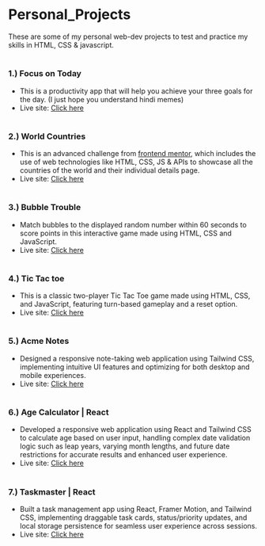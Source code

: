 # Personal_Projects

These are some of my personal web-dev projects to test and practice my skills in HTML, CSS & javascript.
#
### 1.) Focus on Today
- This is a productivity app that will help you achieve your three goals for the day. (I just hope you understand hindi memes)
- Live site: [Click here](https://wespyfocusontoday.netlify.app/)
#
### 2.) World Countries 
- This is an advanced challenge from [frontend mentor](https://www.frontendmentor.io/challenges/rest-countries-api-with-color-theme-switcher-5cacc469fec04111f7b848ca), which includes the use of web technologies like HTML, CSS, JS & APIs to showcase all the countries of the world and their individual details page.
- Live site: [Click here](https://wespycountries.netlify.app)
#
### 3.) Bubble Trouble
- Match bubbles to the displayed random number within 60 seconds to score points in this interactive game made using HTML, CSS and JavaScript.
- Live site: [Click here](https://wespybubbletrouble.netlify.app/)
#
### 4.) Tic Tac toe
- This is a classic two-player Tic Tac Toe game made using HTML, CSS, and JavaScript, featuring turn-based gameplay and a reset option.
- Live site: [Click here](https://wespytictactoe.netlify.app/)
#
### 5.) Acme Notes
- Designed a responsive note-taking web application using Tailwind CSS, implementing intuitive UI features and optimizing for both desktop and mobile experiences.
- Live site: [Click here](http://wespyacmenotes.netlify.app/)
#
### 6.) Age Calculator | React
- Developed a responsive web application using React and Tailwind CSS to calculate age based on user input, handling complex date validation logic such as leap years, varying month lengths, and future date restrictions for accurate results and enhanced user experience.
- Live site: [Click here](https://wespyagecalculator.netlify.app/)
#
### 7.) Taskmaster | React
- Built a task management app using React, Framer Motion, and Tailwind CSS, implementing draggable task cards, status/priority updates, and local storage persistence for seamless user experience across sessions.
- Live site: [Click here](https://wespy-taskmaster-react.netlify.app/)
